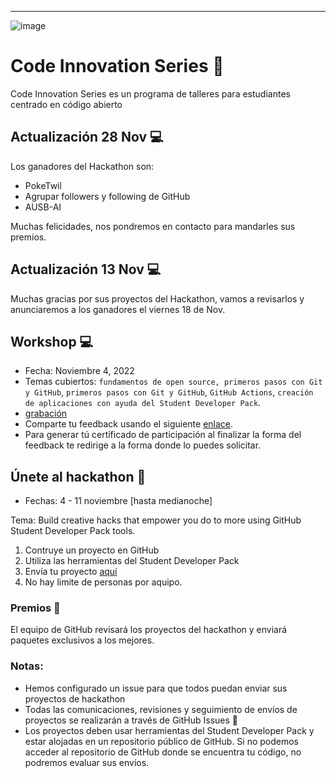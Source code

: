 ---
![image](https://user-images.githubusercontent.com/52326803/132934703-e8b7883f-1339-4ab9-9cc4-010103a1ca82.png)

# Code Innovation Series  🎉

Code Innovation Series es un programa de talleres para estudiantes centrado en código abierto

## Actualización 28 Nov 💻

Los ganadores del Hackathon son:

* PokeTwil
* Agrupar followers y following de GitHub
* AUSB-AI 

Muchas felicidades, nos pondremos en contacto para mandarles sus premios.

## Actualización 13 Nov 💻

Muchas gracias por sus proyectos del Hackathon, vamos a revisarlos y anunciaremos a los ganadores el viernes 18 de Nov. 

## Workshop 💻
- Fecha: Noviembre 4, 2022
- Temas cubiertos: `fundamentos de open source, primeros pasos con Git y GitHub`, `primeros pasos con Git y GitHub`, `GitHub Actions`, `creación de aplicaciones con ayuda del Student Developer Pack`.
- [grabación](https://github.zoom.us/rec/play/y3juY7M2kBkBDQlNtjvCY8LRHuFuIYk4y-cyGvK0n0lf3lOnvP2ROAaqeW3Jo7d64vAadbOa6BECK_i0.a9dHJYRtidEvyFq5?continueMode=true&_x_zm_rtaid=Oz3LwecVQseVMv6rGQGApA.1667838753184.a71d7c918794be0251d6ded1aa10f2f9&_x_zm_rhtaid=614)
- Comparte tu feedback usando el siguiente [enlace](https://airtable.com/shrtmHAVikW3U1XBa).
- Para generar tú certificado de participación al finalizar la forma del feedback te redirige a la forma donde lo puedes solicitar.

## Únete al hackathon 🚀
- Fechas: 4 - 11 noviembre [hasta medianoche]

Tema: Build creative hacks that empower you do to more using GitHub Student Developer Pack tools. 

1. Contruye un proyecto en GitHub
2. Utiliza las herramientas del Student Developer Pack 
3. Envía tu proyecto [aquí](https://github.com/GitHub-Campus-Program-LATAM/CIS/issues/new/choose)
4. No hay limite de personas por aquipo.

### Premios 🎁
El equipo de GitHub revisará los proyectos del hackathon y enviará paquetes exclusivos a los mejores.


### Notas: 
- Hemos configurado un issue para que todos puedan enviar sus proyectos de hackathon
- Todas las comunicaciones, revisiones y seguimiento de envíos de proyectos se realizarán a través de GitHub Issues 👀
- Los proyectos deben usar herramientas del Student Developer Pack y estar alojadas en un repositorio público de GitHub. Si no podemos acceder al repositorio de GitHub donde se encuentra tu código, no podremos evaluar sus envíos.
